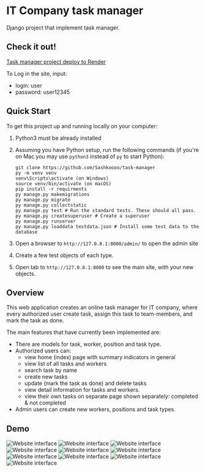 # IT Company task manager

Django project that implement task manager.

## Check it out!

[Task manager project deploy to Render](https://task-manager-hepl.onrender.com/)

To Log in the site, input:

* login: user
* password: user12345

## Quick Start

To get this project up and running locally on your computer:

1. Python3 must be already installed

2. Assuming you have Python setup, run the following commands (if you're on Mac you may use `python3` instead of `py` to
   start Python):
   ```
   git clone https://github.com/Sashkoooo/task-manager
   py -m venv venv
   venv\Scripts\activate (on Windows)
   source venv/bin/activate (on macOS)
   pip install -r requirments
   py manage.py makemigrations
   py manage.py migrate
   py manage.py collectstatic
   py manage.py test # Run the standard tests. These should all pass.
   py manage.py createsuperuser # Create a superuser
   py manage.py runserver
   py manage.py loaddata testdata.json # Install some test data to the database
   ```
3. Open a browser to `http://127.0.0.1:8000/admin/` to open the admin site
4. Create a few test objects of each type.
5. Open tab to `http://127.0.0.1:8000` to see the main site, with your new objects.

## Overview

This web application creates an online task manager for IT company,
where every authorized user create task,
assign this task to team-members,
and mark the task as done.

The main features that have currently been implemented are:

* There are models for task, worker, position and task type.
* Authorized users can:
  * view home (index) page with summary indicators in general
  * view list of all tasks and workers
  * search task by name
  * create new tasks
  * update (mark the task as done) and delete tasks
  * view detail information for tasks and workers.
  * view their own tasks on separate page shown separately: completed & not completed
* Admin users can create new workers, positions and task types.

## Demo

![Website interface](demo/index_page.png)
![Website interface](demo/tasks_page.png)
![Website interface](demo/task_detail_page.png)
![Website interface](demo/task_create_page.png)
![Website interface](demo/task_update_page.png)
![Website interface](demo/task_delete_page.png)
![Website interface](demo/user_tasks_page.png)
![Website interface](demo/user_tasks_page_2.png)
![Website interface](demo/workers_page.png)
![Website interface](demo/login_page.png)

